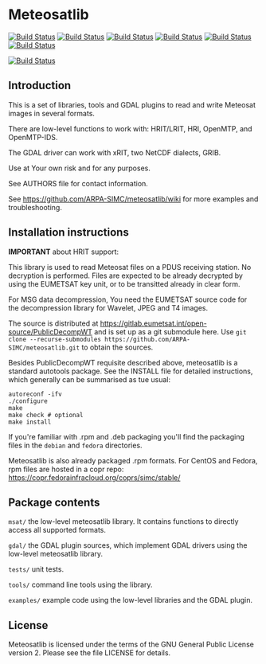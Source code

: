 Meteosatlib
===============================================================

[![Build Status](https://badges.herokuapp.com/travis/ARPA-SIMC/meteosatlib?branch=master&env=DOCKER_IMAGE=centos:7&label=centos7)](https://travis-ci.org/ARPA-SIMC/meteosatlib)
[![Build Status](https://badges.herokuapp.com/travis/ARPA-SIMC/meteosatlib?branch=master&env=DOCKER_IMAGE=centos:8&label=centos8)](https://travis-ci.org/ARPA-SIMC/meteosatlib)
[![Build Status](https://badges.herokuapp.com/travis/ARPA-SIMC/meteosatlib?branch=master&env=DOCKER_IMAGE=fedora:32&label=fedora32)](https://travis-ci.org/ARPA-SIMC/meteosatlib)
[![Build Status](https://badges.herokuapp.com/travis/ARPA-SIMC/meteosatlib?branch=master&env=DOCKER_IMAGE=fedora:33&label=fedora33)](https://travis-ci.org/ARPA-SIMC/meteosatlib)
[![Build Status](https://badges.herokuapp.com/travis/ARPA-SIMC/meteosatlib?branch=master&env=DOCKER_IMAGE=fedora:34&label=fedora34)](https://travis-ci.org/ARPA-SIMC/meteosatlib)
[![Build Status](https://badges.herokuapp.com/travis/ARPA-SIMC/meteosatlib?branch=master&env=DOCKER_IMAGE=fedora:rawhide&label=fedorarawhide)](https://travis-ci.org/ARPA-SIMC/meteosatlib)

[![Build Status](https://copr.fedorainfracloud.org/coprs/simc/stable/package/meteosatlib/status_image/last_build.png)](https://copr.fedorainfracloud.org/coprs/simc/stable/package/meteosatlib/)


Introduction
------------

This is a set of libraries, tools and GDAL plugins to read and write Meteosat
images in several formats.

There are low-level functions to work with: HRIT/LRIT, HRI, OpenMTP, and
OpenMTP-IDS.

The GDAL driver can work with xRIT, two NetCDF dialects, GRIB.

Use at Your own risk and for any purposes.

See AUTHORS file for contact information.

See https://github.com/ARPA-SIMC/meteosatlib/wiki for more examples and
troubleshooting.

Installation instructions
-------------------------

**IMPORTANT** about HRIT support:

  This library is used to read Meteosat files on a PDUS receiving station. No
  decryption is performed. Files are expected to be already decrypted by using
  the EUMETSAT key unit, or to be transitted already in clear form.
  
  For MSG data decompression, You need the EUMETSAT source code for the
  decompression library for Wavelet, JPEG and T4 images.
  
  The source is distributed at https://gitlab.eumetsat.int/open-source/PublicDecompWT
  and is set up as a git submodule here. Use `git clone --recurse-submodules
  https://github.com/ARPA-SIMC/meteosatlib.git` to obtain the sources.

Besides PublicDecompWT requisite described above, meteosatlib
is a standard autotools package. See the INSTALL file for detailed
instructions, which generally can be summarised as tue usual:

    autoreconf -ifv
    ./configure
    make
    make check # optional
    make install

If you're familiar with .rpm and .deb packaging you'll find the packaging 
files in the `debian` and `fedora` directories.

Meteosatlib is also already packaged .rpm formats.
For CentOS and Fedora, rpm files are hosted in a copr repo:
https://copr.fedorainfracloud.org/coprs/simc/stable/


Package contents
----------------

`msat/`        the low-level meteosatlib library. It contains functions to
             directly access all supported formats.

`gdal/`        the GDAL plugin sources, which implement GDAL drivers using the
             low-level meteosatlib library.

`tests/`       unit tests.

`tools/`       command line tools using the library.

`examples/`    example code using the low-level libraries and the GDAL plugin.


License
-------

Meteosatlib is licensed under the terms of the GNU General Public License version
2.  Please see the file LICENSE for details.
